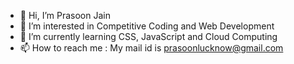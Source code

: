 - 👋 Hi, I’m Prasoon Jain
- 👀 I’m interested in Competitive Coding and Web Development
- 🌱 I’m currently learning CSS, JavaScript and Cloud Computing
- 📫 How to reach me : 
My mail id is prasoonlucknow@gmail.com

<!---
PrasoonJain2002/PrasoonJain2002 is a ✨ special ✨ repository because its `README.md` (this file) appears on your GitHub profile.
You can click the Preview link to take a look at your changes.
--->
